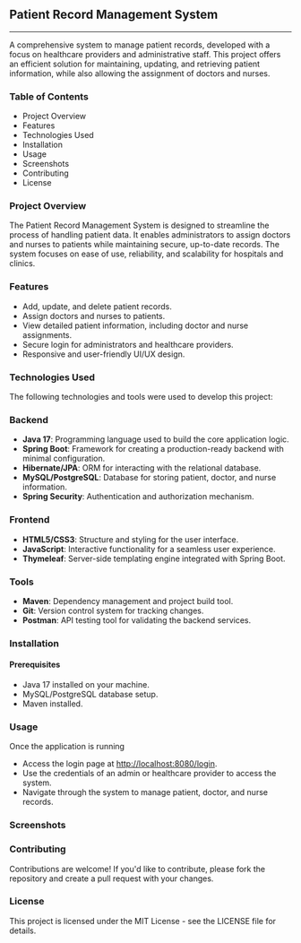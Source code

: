 <b><h2>Patient Record Management System</h2></b>
<hr>
<p>A comprehensive system to manage patient records, developed with a focus on healthcare providers and administrative staff. This project offers an efficient solution for maintaining, updating, and retrieving patient information, while also allowing the assignment of doctors and nurses.</p>
<b><h3>Table of Contents</h3></b>
<ul>
  <li>Project Overview</li>
  <li>Features</li>
  <li>Technologies Used</li>
  <li>Installation</li>
  <li>Usage</li>
  <li>Screenshots</li>
  <li>Contributing</li>
  <li>License</li>
</ul>

<b><h3>Project Overview</h3></b>
<p>The Patient Record Management System is designed to streamline the process of handling patient data. It enables administrators to assign doctors and nurses to patients while maintaining secure, up-to-date records. The system focuses on ease of use, reliability, and scalability for hospitals and clinics.</p>
<b><h3>Features</h3></b>
<ul>
  <li>Add, update, and delete patient records.</li>
  <li>Assign doctors and nurses to patients.</li>
  <li>View detailed patient information, including doctor and nurse assignments.</li>
  <li>Secure login for administrators and healthcare providers.</li>
  <li>Responsive and user-friendly UI/UX design.</li>
</ul>
<b><h3>Technologies Used</h3></b>
<p>The following technologies and tools were used to develop this project:</p>
<b><h3>Backend</h3></b>
<ul>
  <li><strong>Java 17</strong>: Programming language used to build the core application logic.</li>
  <li><strong>Spring Boot</strong>: Framework for creating a production-ready backend with minimal configuration.</li>
  <li><strong>Hibernate/JPA</strong>: ORM for interacting with the relational database.</li>
  <li><strong>MySQL/PostgreSQL</strong>: Database for storing patient, doctor, and nurse information.</li>
  <li><strong>Spring Security</strong>: Authentication and authorization mechanism.</li>
</ul>
<b><h3>Frontend</h3></b>
<ul>
  <li><strong>HTML5/CSS3</strong>: Structure and styling for the user interface.</li>
  <li><strong>JavaScript</strong>: Interactive functionality for a seamless user experience.</li>
  <li><strong>Thymeleaf</strong>: Server-side templating engine integrated with Spring Boot.</li>
</ul>
<b><h3>Tools</h3></b>
<ul>
  <li><strong>Maven</strong>: Dependency management and project build tool.</li>
  <li><strong>Git</strong>: Version control system for tracking changes.</li>
  <li><strong>Postman</strong>: API testing tool for validating the backend services.</li>
</ul>
<b><h3>Installation</h3></b>
<b><h4>Prerequisites</h4></b>
<ul>
  <li>Java 17 installed on your machine.</li>
  <li>MySQL/PostgreSQL database setup.</li>
  <li>Maven installed.</li>
</ul>
<b><h3>Usage</h3></b>
<p>Once the application is running</p>
<ul>
  <li>Access the login page at <a href="http://localhost:8081/login">http://localhost:8080/login</a>.</li>
  <li>Use the credentials of an admin or healthcare provider to access the system.</li>
  <li>Navigate through the system to manage patient, doctor, and nurse records.</li>
</ul>
<b><h3>Screenshots</h3></b>

<b><h3>Contributing</h3></b>
<p>Contributions are welcome! If you'd like to contribute, please fork the repository and create a pull request with your changes.</p>
<b><h3>License</h3></b>
<p>This project is licensed under the MIT License - see the LICENSE file for details.</p>
